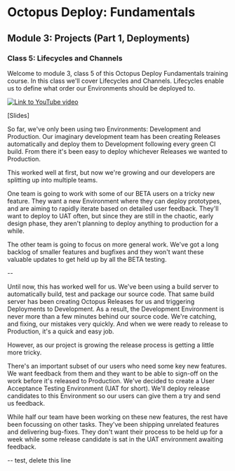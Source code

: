 # Octopus Deploy: Fundamentals
## Module 3: Projects (Part 1, Deployments)
### Class 5: Lifecycles and Channels

Welcome to module 3, class 5 of this Octopus Deploy Fundamentals training course. In this class we'll cover Lifecycles and Channels. Lifecycles enable us to define what order our Environments should be deployed to.

[![Link to YouTube video](https://img.youtube.com/vi/ofc-u61ukRA/0.jpg)](https://www.youtube.com/embed/ofc-u61ukRA)

[Slides]

So far, we've only been using two Environments: Development and Production. Our imaginary development team has been creating Releases automatically and deploy them to Development following every green CI build. From there it's been easy to deploy whichever Releases we wanted to Production.  

This worked well at first, but now we're growing and our developers are splitting up into multiple teams.

One team is going to work with some of our BETA users on a tricky new feature. They want a new Environment where they can deploy prototypes, and are aiming to rapidly iterate based on detailed user feedback. They'll want to deploy to UAT often, but since they are still in the chaotic, early design phase, they aren't planning to deploy anything to production for a while.

The other team is going to focus on more general work. We've got a long backlog of smaller features and bugfixes and they won't want these valuable updates to get held up by all the BETA testing.




--


Until now, this has worked well for us. We've been using a build server to automatically build, test and package our source code. That same build server has been creating Octopus Releases for us and triggering Deployments to Development. As a result, the Development Environment is never more than a few minutes behind our source code. We're catching, and fixing, our mistakes very quickly. And when we were ready to release to Production, it's a quick and easy job.

However, as our project is growing the release process is getting a little more tricky. 

There's an important subset of our users who need some key new features. We want feedback from them and they want to be able to sign-off on the work before it's released to Production. We've decided to create a User Acceptance Testing Environment (UAT for short). We'll deploy release candidates to this Environment so our users can give them a try and send us feedback.

While half our team have been working on these new features, the rest have been focussing on other tasks. They've been shipping unrelated features and delivering bug-fixes. They don't want their process to be held up for a week while some release candidate is sat in the UAT environment awaiting feedback.


-- test, delete this line